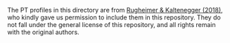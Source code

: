 The PT profiles in this directory are from [Rugheimer & Kaltenegger (2018)](https://iopscience.iop.org/article/10.3847/1538-4357/aaa47a), who kindly gave us permission to include them in this repository.
They do not fall under the general license of this repository, and all rights remain with the original authors.